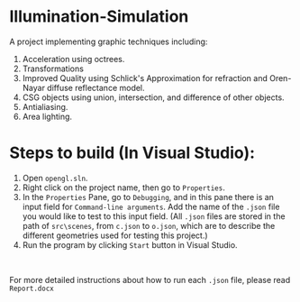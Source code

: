 # Illumination-Simulation
A project implementing graphic techniques including:
1. Acceleration using octrees.
2. Transformations
3. Improved Quality using Schlick's Approximation for refraction and Oren-Nayar diffuse reflectance model.
4. CSG objects using union, intersection, and difference of other objects.
5. Antialiasing.
6. Area lighting.

# Steps to build (In Visual Studio):
1. Open ```opengl.sln```. 
2. Right click on the project name, then go to ```Properties```. 
3. In the ```Properties``` Pane, go to ```Debugging```, and in this pane there is an input field for ```Command-line arguments```. Add the name of the ```.json``` file you would like to test to this input field. (All ```.json``` files are stored in the path of ```src\scenes```, from ```c.json``` to ```o.json```, which are to describe the different geometries used for testing this project.)
4. Run the program by clicking ```Start``` button in Visual Studio.
<br>

For more detailed instructions about how to run each ```.json``` file, please read ```Report.docx```
